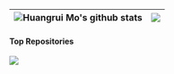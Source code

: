 
| <img align="center" src="https://github-readme-stats.vercel.app/api?username=mohuangrui&show_icons=true&include_all_commits=true&theme=buefy&hide_border=true" alt="Huangrui Mo's github stats" /></a> | <img align="center" src="https://github-readme-stats.vercel.app/api/top-langs/?username=mohuangrui&layout=compact&theme=buefy&hide_border=true" /></a> |
| ------------- | ------------- |

#### Top Repositories

<a href="https://github.com/mohuangrui/ArtraCFD">
  <img align="center" src="https://github-readme-stats.vercel.app/api/pin/?username=mohuangrui&repo=ArtraCFD&theme=buefy" />
</a>

<br />
<br />

<!--
**mohuangrui/mohuangrui** is a ✨ _special_ ✨ repository because its `README.md` (this file) appears on your GitHub profile.

Here are some ideas to get you started:

- 🔭 I’m currently working on ...
- 🌱 I’m currently learning ...
- 👯 I’m looking to collaborate on ...
- 🤔 I’m looking for help with ...
- 💬 Ask me about ...
- 📫 How to reach me: ...
- 😄 Pronouns: ...
- ⚡ Fun fact: ...
-->
